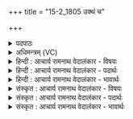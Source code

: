 +++
title = "15-2_1805 उक्थं च"

+++
<details><summary>पदपाठः</summary>

उ꣣क्थ꣢म्। च꣣। न꣢। श꣣स्य꣢मा꣢नम्। न। अ꣡गोः꣢꣯। अ। गोः꣣। रयिः꣢। आ। चि꣣केत। न꣢। गा꣣य꣢त्रम्। गी꣣य꣡मा꣢नम्। १८०५।
</details>

<details><summary>अधिमन्त्रम् (VC)</summary>

- इन्द्रः
- मेधातिथिः काण्वः
- गायत्री
- षड्जः
</details>

<details><summary>हिन्दी : आचार्य रामनाथ वेदालंकार - विषयः</summary>

द्वितीय ऋचा पूर्वार्चिक में २२५ क्रमाङ्क पर व्याख्यात हो चुकी है। इन्द्र जगदीश्वर में श्रद्धा न रखनेवाले की क्या गति होती है,यह कहते हैं।
</details>

<details><summary>हिन्दी : आचार्य रामनाथ वेदालंकार - पदार्थः</summary>

पदार्थान्वय -  (अगोः) सर्वव्यापक इन्द्र जगदीश्वर में श्रद्धा न रखनेवाले मनुष्य का (न) न तो (शस्यमानम्) बोला जाता हुआ (उक्थम्) स्तोत्र, (न) न (रयिः) दिया जाता हुआ धन, (न) और न ही (गीयमानम्) गाया जाता हुआ (गायत्रम्) गायत्र नामक सामगान (आ चिकेत) किसी से आदर किया जाता है ॥२॥
</details>

<details><summary>हिन्दी : आचार्य रामनाथ वेदालंकार - भावार्थः</summary>

भावार्थ -  परमेश्वर में श्रद्धा न करनेवाले मनुष्य का स्त्रोत्रपाठ,धनदान,सामगान आदि सब निष्फल होता है,क्योंकि वह किसी स्वार्थ से ही प्रेरित होकर उन कार्यों को करता है। सब सत्कर्म ईश्वरार्पण-बुद्धि से ही शोभा पाते हैं ॥२॥
</details>

<details><summary>संस्कृत : आचार्य रामनाथ वेदालंकार - विषयः</summary>

द्वितीया ऋक् पूर्वार्चिके २२५ क्रमाङ्के व्याख्यातपूर्वा। इन्द्रेऽश्रद्दधानस्य का गतिर्भवतीत्युच्यते।
</details>

<details><summary>संस्कृत : आचार्य रामनाथ वेदालंकार - पदार्थः</summary>

पदार्थान्वय -  (अगोः) न विद्यते गौः सर्वगतः इन्द्रो जगदीश्वरो यस्य स अगुः तस्य अगोः इन्द्रेऽश्रद्दधानस्य जनस्य (न)नैव (शस्यमानम्) उच्यमानम् (उक्थम्) स्तोत्रम्, (न)नैव(रयिः) दीयमानं धनम्, (न) नापि च (गीयमानम्) गानविषयीक्रियमाणम् (गायत्रम्) गायत्रनामकं सामगानम् (आचिकेत) आचिकिते आद्रियते केनापि ॥२॥
</details>

<details><summary>संस्कृत : आचार्य रामनाथ वेदालंकार - भावार्थः</summary>

भावार्थ -  परमेश्वरेऽश्रद्दधानस्य जनस्य स्तोत्रपाठधनदानसामगानादिकं सर्वं निष्फलं जायते,यतः स केनचित् स्वार्थेनैव प्रेरितस्तानि कृत्यानि करोति। सर्वाणि सत्कर्माणीश्वरार्पणबुद्ध्यैव शोभन्ते ॥२॥
</details>